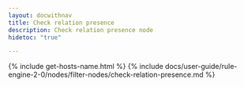 ```yaml
---
layout: docwithnav
title: Check relation presence
description: Check relation presence node
hidetoc: "true"

---
```


{% include get-hosts-name.html %}
{% include docs/user-guide/rule-engine-2-0/nodes/filter-nodes/check-relation-presence.md %}
